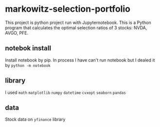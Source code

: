 # markowitz-selection-portfolio
This project is python project run with Jupyternotebook.
This is a Python program that calculates the optimal selection ratios of 3 stocks: NVDA, AVGO, PFE.

## notebok install
Install notebook by pip. In process I have can't run notebook but I dealed it by `python -m notebook`

## library
I used `math` `matplotlib` `numpy` `datetime` `cvxopt` `seaborn` `pandas`

## data
Stock data on `yfinance` library

## 
